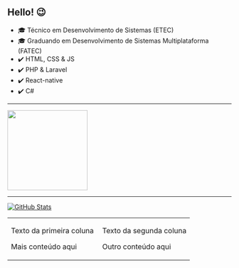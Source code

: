 ## Hello! :wink:

- :mortar_board: Técnico em Desenvolvimento de Sistemas (ETEC)
- :mortar_board: Graduando em Desenvolvimento de Sistemas Multiplataforma (FATEC)
- ✔️ HTML, CSS & JS
- ✔️ PHP & Laravel
- ✔️ React-native
- ✔️ C#

<hr>
<a href="https://github.com/guilhermexmada/guilhermexmada">
<img height="180em" src="https://github-readme-stats.vercel.app/api/top-langs/?username=guilhermexmada&layout=compact&langs_count=7&theme=dracula"/>
</a>
<hr>
<a href="https://github.com/guilhermexmada/guilhermexmada">
<img align="center" src="https://github-readme-stats.vercel.app/api?username=guilhermexmada&show_icons=true&line_height=27&theme=dracula" alt="GitHub Stats"/>
</a>

<table>
  <tr>
    <td width="50%">
      <p>Texto da primeira coluna</p>
      <p>Mais conteúdo aqui</p>
    </td>
    <td width="50%">
      <p>Texto da segunda coluna</p>
      <p>Outro conteúdo aqui</p>
    </td>
  </tr>
</table>
